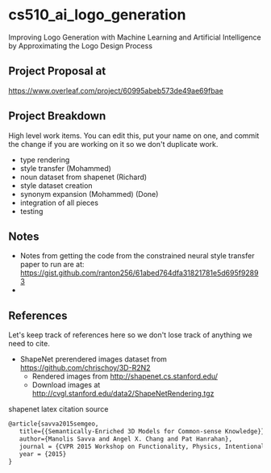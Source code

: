 # cs510_ai_logo_generation
Improving Logo Generation with Machine Learning and Artificial Intelligence by Approximating the Logo Design Process

## Project Proposal at 
https://www.overleaf.com/project/60995abeb573de49ae69fbae

## Project Breakdown

High level work items.
You can edit this, put your name on one, and commit the change if you are working on it so we don't duplicate work.

* type rendering
* style transfer (Mohammed)
* noun dataset from shapenet (Richard)
* style dataset creation
* synonym expansion (Mohammed) (Done)
* integration of all pieces
* testing

## Notes

* Notes from getting the code from the constrained neural style transfer paper to run are at: https://gist.github.com/ranton256/61abed764dfa31821781e5d695f92893
* 
## References

Let's keep track of references here so we don't lose track of anything we need to cite.

* ShapeNet prerendered images dataset from https://github.com/chrischoy/3D-R2N2
  * Rendered images from http://shapenet.cs.stanford.edu/
  * Download images at http://cvgl.stanford.edu/data2/ShapeNetRendering.tgz
 
 shapenet latex citation source
 ```latex
@article{savva2015semgeo,
	title={{Semantically-Enriched 3D Models for Common-sense Knowledge}},
	author={Manolis Savva and Angel X. Chang and Pat Hanrahan},
	journal = {CVPR 2015 Workshop on Functionality, Physics, Intentionality and Causality},
	year = {2015}
} 
```

